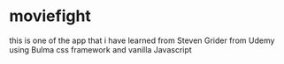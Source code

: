 # moviefight
this is one of the app that i have learned from Steven Grider from Udemy
using Bulma css framework and vanilla Javascript
